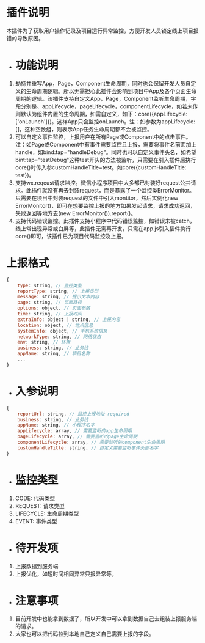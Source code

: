 # 插件说明

本插件为了获取用户操作记录及项目运行异常监控，方便开发人员锁定线上项目报错的导致原因。

- # 功能说明
1. 劫持并重写App，Page，Component生命周期，同时也会保留开发人员自定义的生命周期逻辑。所以无需担心此插件会影响到项目中App及各个页面生命周期的逻辑。该插件支持自定义App，Page，Component监听生命周期，字段分别是、appLifecycle，pageLifecycle，componentLifecycle，如若未传则默认为组件内置的生命周期，如需自定义，如下：core({appLifecycle: ['onLaunch']})。这样App只会监控onLaunch。注：如参数为appLifecycle: []，这种空数组，则表示App任务生命周期都不会被监控。
2. 可以自定义事件监控，上报用户在所有Page或Component中的点击事件。注：如Page或Component中有事件需要监控且上报，需要将事件名前面加上handle，如bind:tap="handleDebug"。同时也可以自定义事件头名，如希望bint:tap="testDebug"这种test开头的方法被监听，只需要在引入插件后执行core()时传入参customHandleTitle=test。如core({customHandleTitle: test})。
3. 支持wx.reqeust请求监控。微信小程序项目中大多都已封装好request公共请求。此插件就没有再去封装request，而是暴露了一个监控类ErrorMonitor。只需要在项目中封装request的文件中引入montitor，然后实例化new ErrorMonitor()，即可在想要监控上报的地方如果发起请求，请求成功返回，失败返回等地方去(new ErrorMonitor()).report()。
4. 支持代码错误监控。此插件支持小程序中代码错误监控，如错误未被catch，线上常出现异常或白屏等，此插件无需再开发，只需在app.js引入插件执行core()即可，该插件已为项目代码监控及上报。

# 上报格式
```javascript
{
    type: string, // 监控类型
    reportType: string, // 上报类型
    message: string, // 提示文本内容
    page: string, // 页面路径
    options: object, // 页面参数
    time: string, // 上报时间
    extraInfo: object | string, // 上报内容
    location: object, // 地点信息
    systemInfo: object, // 手机系统信息
    networkType: string, // 网络状态
    env: string, // 环境
    business: string, // 业务线
    appName: string, // 项目名称
    ...
}
```

- # 入参说明
```javascript
{
    reportUrl: string, // 监控上报地址 required
    business: string, // 业务线
    appName: string, // 小程序名字
    appLifecycle: array, // 需要监听的app生命周期
    pageLifecycle: array, // 需要监听的page生命周期
    componentLifecycle: array, // 需要监听的component生命周期
    customHandleTitle: string, // 自定义需要监听事件头部名字
}
```

- # 监控类型
1. CODE: 代码类型
2. REQUEST: 请求类型
3. LIFECYCLE: 生命周期类型
4. EVENT: 事件类型


- # 待开发项
1. 上报数据到服务端
2. 上报优化，如短时间相同异常只报异常等。

- # 注意事项
1. 目前开发中也能拿到数据了，所以开发中可以拿到数据自己去组装上报服务端的请求。
2. 大家也可以把代码拉到本地自己定义自己需要上报的字段。